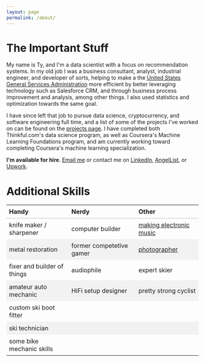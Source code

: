 ```yaml
---
layout: page
permalink: /about/
---
```

# The Important Stuff

My name is Ty, and I'm a data scientist with a focus on recommendation systems. In my old job
I was a business consultant, analyst, industrial engineer, and developer of sorts, helping to
make a the <a href="https://www.gsa.gov">United States General Services Administration</a>
more efficient by better leveraging technology such as Salesforce CRM, and through business
process improvement and analysis, among other things. I also used statistics and optimization
towards the same goal.

I have since left that job to pursue data science, cryptocurrency, and software engineering full time, and a list of some of the projects I've worked on can be found on the <a href="../projects/">projects page</a>. I have completed both Thinkful.com's data science program, as well as Coursera's Machine Learning Foundations program, and am currently working toward completing Coursera's machine learning specialization.

**I'm available for hire**. <a href="mailto:ty@getmoore.io" target="_top">Email me</a>
or contact me on <a href="https://www.linkedin.com/in/ty-walker-2231052" target="_blank">LinkedIn</a>,
<a href="https://angel.co/ty-walker-1" target="_blank">AngelList</a>, or <a href="https://www.upwork.com/fl/tywalker" target="_blank">Upwork</a>.

# Additional Skills
<style>
    table{
        border-collapse: collapse;
        border-spacing: 0;
    }
    table td {
        padding: 7px;
    }
    table tr:nth-child(even) {
        background-color: #f2f2f2;
    }
    table th{
        text-align: left;
        padding: 7px;
        border-bottom: 1px solid #bbb;
    }
</style>

| **Handy** | **Nerdy** | **Other** |
| --------- | --------- | --------- |
| knife maker / sharpener | computer builder | <a href="https://inactionhero.bandcamp.com/">making electronic music</a> |
| metal restoration | former competetive gamer &nbsp;| <a href="https://www.flickr.com/photos/yorktronic">photographer</a> |
| fixer and builder of things | audiophile | expert skier |
| amateur auto mechanic | HiFi setup designer | pretty strong cyclist |
| custom ski boot fitter  | |
| ski technician | |
| some bike mechanic skills | |

